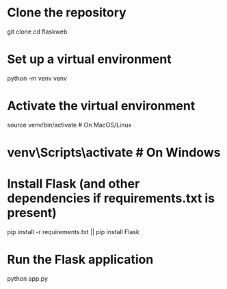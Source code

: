 # Clone the repository
git clone 
cd flaskweb

# Set up a virtual environment
python -m venv venv
# Activate the virtual environment
source venv/bin/activate  # On MacOS/Linux
# venv\Scripts\activate  # On Windows

# Install Flask (and other dependencies if requirements.txt is present)
pip install -r requirements.txt || pip install Flask

# Run the Flask application
python app.py
